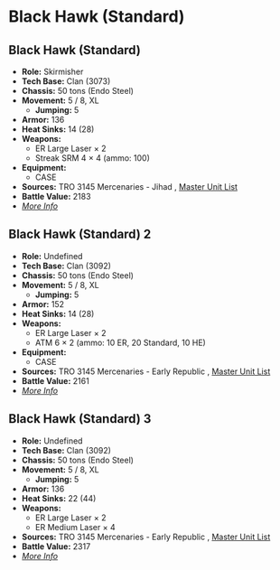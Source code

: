 # Black Hawk (Standard) 

## Black Hawk (Standard) 

- **Role:** Skirmisher 
- **Tech Base:** Clan (3073) 
- **Chassis:** 50 tons (Endo Steel) 
- **Movement:** 5 / 8, XL 
  - **Jumping:** 5 
- **Armor:** 136 
- **Heat Sinks:** 14 (28) 
- **Weapons:** 
  - ER Large Laser × 2 
  - Streak SRM 4 × 4 (ammo: 100) 
- **Equipment:** 
  - CASE 
- **Sources:** TRO 3145 Mercenaries - Jihad , [Master Unit List](http://masterunitlist.info/Unit/Details/6554) 
- **Battle Value:** 2183 
- [*More Info*](black_hawk_standard/black_hawk_standard.md) 

## Black Hawk (Standard) 2 

- **Role:** Undefined 
- **Tech Base:** Clan (3092) 
- **Chassis:** 50 tons (Endo Steel) 
- **Movement:** 5 / 8, XL 
  - **Jumping:** 5 
- **Armor:** 152 
- **Heat Sinks:** 14 (28) 
- **Weapons:** 
  - ER Large Laser × 2 
  - ATM 6 × 2 (ammo: 10 ER, 20 Standard, 10 HE) 
- **Equipment:** 
  - CASE 
- **Sources:** TRO 3145 Mercenaries - Early Republic , [Master Unit List](http://masterunitlist.info/Unit/Details/6555) 
- **Battle Value:** 2161 
- [*More Info*](black_hawk_standard/black_hawk_standard_2.md) 

## Black Hawk (Standard) 3 

- **Role:** Undefined 
- **Tech Base:** Clan (3092) 
- **Chassis:** 50 tons (Endo Steel) 
- **Movement:** 5 / 8, XL 
  - **Jumping:** 5 
- **Armor:** 136 
- **Heat Sinks:** 22 (44) 
- **Weapons:** 
  - ER Large Laser × 2 
  - ER Medium Laser × 4 
- **Sources:** TRO 3145 Mercenaries - Early Republic , [Master Unit List](http://masterunitlist.info/Unit/Details/6556) 
- **Battle Value:** 2317 
- [*More Info*](black_hawk_standard/black_hawk_standard_3.md) 

